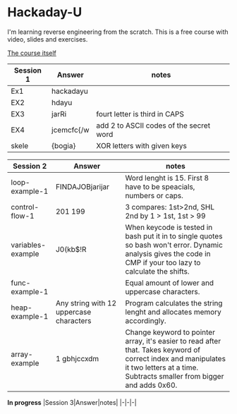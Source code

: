 # Hackaday-U

I'm learning reverse engineering from the scratch. This is a free course with video, slides and exercises. 

[The course itself](https://hackaday.io/course/172292-introduction-to-reverse-engineering-with-ghidra)


|Session 1|Answer|notes|
|-|-|-|
|Ex1|hackadayu||
|EX2|hdayu||
|EX3|jarRi|fourt letter is third in CAPS|
|EX4|jcemcfc{/w|add 2 to ASCII codes of the secret word|
|skele|{bogia}|XOR letters with given keys|


|Session 2|Answer|notes|
|-|-|-|
|loop-example-1|FINDAJOBjarijar|Word lenght is 15. First 8 have to be speacials, numbers or caps.|
|control-flow-1|201 199|3 compares: 1st>2nd, SHL 2nd by 1 > 1st, 1st > 99|
|variables-example|J0(kb$!R|When keycode is tested in bash put it in to single quotes so bash won't error. Dynamic analysis gives the code in CMP if your too lazy to calculate the shifts.|
|func-example-1| |Equal amount of lower and uppercase characters.|
|heap-example-1|Any string with 12 uppercase characters|Program calculates the string lenght and allocates memory accordingly.|
|array-example|1 gbhjccxdm|Change keyword to pointer array, it's easier to read after that. Takes keyword of correct index and manipulates it two letters at a time. Subtracts smaller from bigger and adds 0x60. |

**In progress**
|Session 3|Answer|notes|
|-|-|-|



